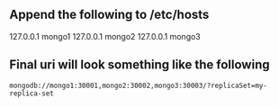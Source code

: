 ## Append the following to /etc/hosts
127.0.0.1       mongo1
127.0.0.1       mongo2
127.0.0.1       mongo3


## Final uri will look something like the following
`mongodb://mongo1:30001,mongo2:30002,mongo3:30003/?replicaSet=my-replica-set`
